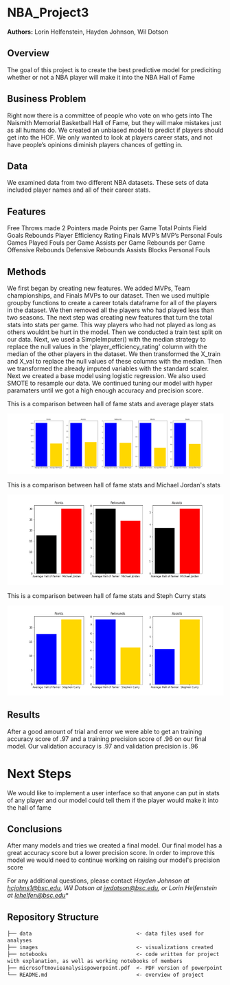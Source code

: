 # NBA_Project3


**Authors:** Lorin Helfenstein, Hayden Johnson, Wil Dotson

## Overview
The goal of this project is to create the best predictive model for prediciting whether or not a NBA player will make it into the NBA Hall of Fame

## Business Problem
Right now there is a committee of people who vote on who gets into The Naismith Memorial Basketball Hall of Fame, but they will make mistakes just as all humans do. We created an unbiased model to predict if players should get into the HOF.
We only wanted to look at players career stats, and not have people’s opinions diminish players chances of getting in.


## Data
We examined data from two different NBA datasets. These sets of data included player names and all of their career stats.

## Features
Free Throws made
2 Pointers made
Points per Game
Total Points
Field Goals
Rebounds
Player Efficiency Rating
Finals MVP’s
MVP’s
Personal Fouls
Games Played
Fouls per Game
Assists per Game
Rebounds per Game
Offensive Rebounds
Defensive Rebounds
Assists
Blocks
Personal Fouls

## Methods
We first began by creating new features. We added MVPs, Team championships, and Finals MVPs to our dataset. Then we used multiple groupby functions to create a career totals dataframe for all of the players in the dataset. We then removed all the players who had played less than two seasons. The next step was creating new features that turn the total stats into stats per game. This way players who had not played as long as others wouldnt be hurt in the model. Then we conducted a train test split on our data. Next, we used a SimpleImputer() with the median strategy to replace the null values in the 'player_efficiency_rating' column with the median of the other players in the dataset. We then transformed the X_train and X_val to replace the null values of these columns with the median. Then we transformed the already imputed variables with the standard scaler. Next we created a base model using logistic regression. We also used SMOTE to resample our data. We continued tuning our model with hyper paramaters until we got a high enough accuracy and precision score.

This is a comparison between hall of fame stats and average player stats

![graph1](./Images/hall_of_fame_vs_average.png)




This is a comparison between hall of fame stats and Michael Jordan's stats

![graph2](./Images/jordan.png)

This is a comparison between hall of fame stats and Steph Curry stats

![graph3](./Images/steph.png)





## Results
After a good amount of trial and error we were able to get an training accuracy score of .97 and a training precision score of .96 on our final model. Our validation accuracy is .97 and validation precision is .96
# Next Steps
We would like to implement a user interface so that anyone can put in stats of any player and our model could tell them if the player would make it into the hall of fame

## Conclusions
After many models and tries we created a final model. Our final model has a great accuracy score but a lower precision score. In order to improve this model we would need to continue working on raising our model's precision score 



For any additional questions, please contact *Hayden Johnson at hcjohns1@bsc.edu, Wil Dotson at jwdotson@bsc.edu, or Lorin Helfenstein at lehelfen@bsc.edu**

## Repository Structure

```
├── data                                  <- data files used for analyses
├── images                                <- visualizations created
├── notebooks                             <- code written for project with explanation, as well as working notebooks of members
├── microsoftmovieanalysispowerpoint.pdf  <- PDF version of powerpoint
└── README.md                             <- overview of project
```
